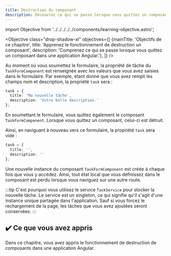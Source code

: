 ```yaml
---
title: Destruction du composant
description: Découvrez ce qui se passe lorsque vous quittez un composant dans une application Angular.
---
```


import Objective from '../../../../../components/learning-objective.astro';

<Objective class="drop-shadow-xl" objectives={[
{mainTitle: 'Objectifs de ce chapitre', title: 'Apprenez le fonctionnement de destruction un composant', description: 'Comprenez ce qui se passe lorsque vous quittez un composant dans une application Angular.'},
]} />

Au moment où vous soumettez le formulaire, la propriété de tâche du `TaskFormComponent` est renseignée avec les valeurs que vous avez saisies dans le formulaire.
Par exemple, étant donné que vous avez rempli les champs nom et description, la propriété `task` sera :

```typescript
task = {
  title: 'Ma nouvelle tâche',
  description: 'Votre belle description.'
};
```

En soumettant le formulaire, vous quittez également le composant `TaskFormComponent`.
Lorsque vous quittez un composant, celui-ci est détruit.

Ainsi, en naviguant à nouveau vers ce formulaire, la propriété `task` sera vide :

```typescript
task = {
  title: '',
  description: ''
};
```

Une nouvelle instance du composant `TaskFormComponent` est créée à chaque fois que vous y accédez.
Ainsi, tout état local que vous définissez dans le composant est perdu lorsque vous naviguez sur une autre route.

:::tip
C'est pourquoi vous utilisez le service `TaskService` pour stocker la nouvelle tâche.
Le service est un singleton, ce qui signifie qu'il s'agit d'une instance unique partagée dans l'application.
Sauf si vous forcez le rechargement de la page, les tâches que vous avez ajoutées seront conservées.
:::

## ✔️ Ce que vous avez appris

Dans ce chapitre, vous avez appris le fonctionnement de destruction de composants dans une application Angular.
